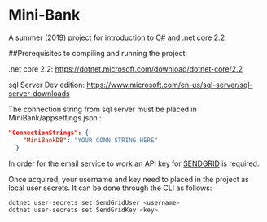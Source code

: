 # Mini-Bank
A summer (2019) project for introduction to C# and .net core 2.2

##Prerequisites to compiling and running the project:

.net core 2.2: https://dotnet.microsoft.com/download/dotnet-core/2.2

sql Server Dev edition: https://www.microsoft.com/en-us/sql-server/sql-server-downloads

The connection string from sql server must be placed in MiniBank/appsettings.json : 

```json
"ConnectionStrings": {
    "MiniBankDB": "YOUR CONN STRING HERE"
  }
```

  In order for the email service to work an API key for [SENDGRID](https://sendgrid.com/) is required.
  
  Once acquired, your username and key need to placed in the project as local user secrets. It can be done through the CLI as follows:
  
  ```cs
  dotnet user-secrets set SendGridUser <username>
  dotnet user-secrets set SendGridKey <key>
  ```
